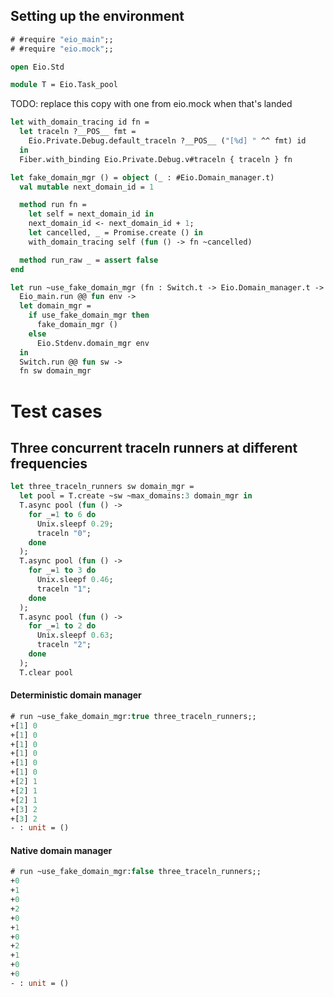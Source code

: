 ## Setting up the environment

```ocaml
# #require "eio_main";;
# #require "eio.mock";;
```

```ocaml
open Eio.Std

module T = Eio.Task_pool
```

TODO: replace this copy with one from eio.mock when that's landed

```ocaml
let with_domain_tracing id fn =
  let traceln ?__POS__ fmt =
    Eio.Private.Debug.default_traceln ?__POS__ ("[%d] " ^^ fmt) id
  in
  Fiber.with_binding Eio.Private.Debug.v#traceln { traceln } fn

let fake_domain_mgr () = object (_ : #Eio.Domain_manager.t)
  val mutable next_domain_id = 1

  method run fn =
    let self = next_domain_id in
    next_domain_id <- next_domain_id + 1;
    let cancelled, _ = Promise.create () in
    with_domain_tracing self (fun () -> fn ~cancelled)

  method run_raw _ = assert false
end

let run ~use_fake_domain_mgr (fn : Switch.t -> Eio.Domain_manager.t -> unit) =
  Eio_main.run @@ fun env ->
  let domain_mgr =
    if use_fake_domain_mgr then
      fake_domain_mgr ()
    else
      Eio.Stdenv.domain_mgr env
  in
  Switch.run @@ fun sw ->
  fn sw domain_mgr
```

# Test cases

## Three concurrent traceln runners at different frequencies

```ocaml
let three_traceln_runners sw domain_mgr =
  let pool = T.create ~sw ~max_domains:3 domain_mgr in
  T.async pool (fun () ->
    for _=1 to 6 do
      Unix.sleepf 0.29;
      traceln "0";
    done
  );
  T.async pool (fun () ->
    for _=1 to 3 do
      Unix.sleepf 0.46;
      traceln "1";
    done
  );
  T.async pool (fun () ->
    for _=1 to 2 do
      Unix.sleepf 0.63;
      traceln "2";
    done
  );
  T.clear pool
```

#### Deterministic domain manager

```ocaml
# run ~use_fake_domain_mgr:true three_traceln_runners;;
+[1] 0
+[1] 0
+[1] 0
+[1] 0
+[1] 0
+[1] 0
+[2] 1
+[2] 1
+[2] 1
+[3] 2
+[3] 2
- : unit = ()
```

#### Native domain manager

```ocaml
# run ~use_fake_domain_mgr:false three_traceln_runners;;
+0
+1
+0
+2
+0
+1
+0
+2
+1
+0
+0
- : unit = ()
```
